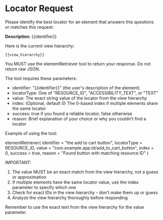 # Locator Request

Please identify the best locator for an element that answers this questions or matches this request:

**Description**: {{identifier}}

Here is the current view hierarchy:
```
{{view_hierarchy}}
```

You MUST use the elementRetriever tool to return your response. Do not return raw JSON.

The tool requires these parameters:
- identifier: "{{identifier}}" (the user's description of the element)
- locatorType: One of "RESOURCE_ID", "ACCESSIBILITY_TEXT", or "TEXT"
- value: The exact string value of the locator from the view hierarchy
- index: (Optional, default 0) The 0-based index if multiple elements share the same locator
- success: true if you found a reliable locator, false otherwise
- reason: Brief explanation of your choice or why you couldn't find a locator

Example of using the tool:

elementRetriever(
  identifier = "the add to cart button",
  locatorType = RESOURCE_ID,
  value = "com.example.app:id/add_to_cart_button",
  index = 0,
  success = true,
  reason = "Found button with matching resource ID"
)

IMPORTANT:
1. The value MUST be an exact match from the view hierarchy, not a guess or approximation
2. If multiple elements have the same locator value, use the index parameter to specify which one
3. Check for exact IDs in the view hierarchy - don't make them up or guess
4. Analyze the view hierarchy thoroughly before responding

Remember to use the exact text from the view hierarchy for the value parameter. 